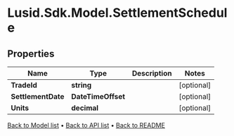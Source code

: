 # Lusid.Sdk.Model.SettlementSchedule

## Properties

Name | Type | Description | Notes
------------ | ------------- | ------------- | -------------
**TradeId** | **string** |  | [optional] 
**SettlementDate** | **DateTimeOffset** |  | [optional] 
**Units** | **decimal** |  | [optional] 

[Back to Model list](../README.md#documentation-for-models) &#8226; [Back to API list](../README.md#documentation-for-api-endpoints) &#8226; [Back to README](../README.md)

